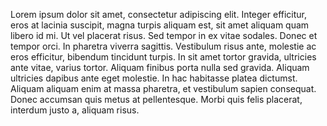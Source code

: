Lorem ipsum dolor sit amet, consectetur adipiscing elit. Integer efficitur, eros at  lacinia suscipit, magna turpis aliquam est, sit amet aliquam quam libero id mi. Ut vel  placerat risus. Sed tempor in ex vitae sodales. Donec et tempor orci. In pharetra viverra  sagittis. Vestibulum risus ante, molestie ac eros efficitur, bibendum tincidunt turpis. In sit  amet tortor gravida, ultricies ante vitae, varius tortor. Aliquam finibus porta nulla sed  gravida. Aliquam ultricies dapibus ante eget molestie. In hac habitasse platea dictumst.  Aliquam aliquam enim at massa pharetra, et vestibulum sapien consequat. Donec  accumsan quis metus at pellentesque. Morbi quis felis placerat, interdum justo a, aliquam  risus.  
